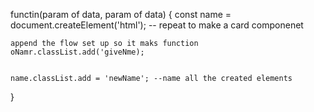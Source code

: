 functin(param of data, param of data) {
    const name = document.createElement('html'); -- repeat to make a card componenet

    append the flow set up so it maks function
    oNamr.classList.add('giveNme);

    
    name.classList.add = 'newName'; --name all the created elements 
}